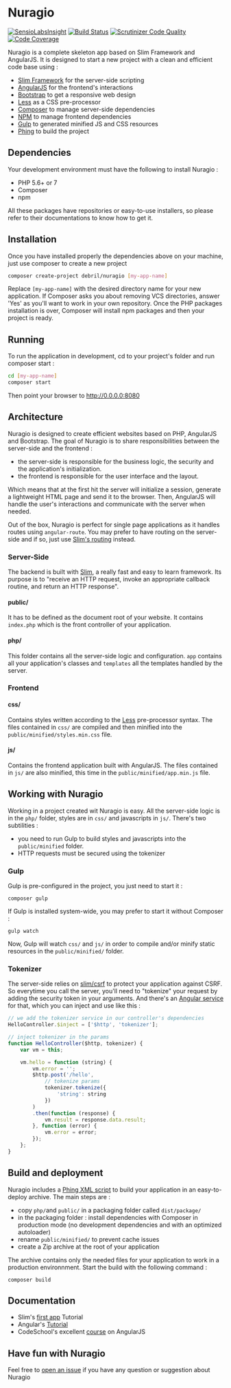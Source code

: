 # Nuragio

[![SensioLabsInsight](https://insight.sensiolabs.com/projects/482685e6-d5b5-4801-809e-4591743a1b96/small.png)](https://insight.sensiolabs.com/projects/482685e6-d5b5-4801-809e-4591743a1b96)
[![Build Status](https://travis-ci.org/alexdebril/nuragio.svg?branch=master)](https://travis-ci.org/alexdebril/nuragio)
[![Scrutinizer Code Quality](https://scrutinizer-ci.com/g/alexdebril/nuragio/badges/quality-score.png?b=master)](https://scrutinizer-ci.com/g/alexdebril/nuragio/?branch=master)
[![Code Coverage](https://scrutinizer-ci.com/g/alexdebril/nuragio/badges/coverage.png?b=master)](https://scrutinizer-ci.com/g/alexdebril/nuragio/?branch=master)

Nuragio is a complete skeleton app based on Slim Framework and AngularJS. It is designed to start a new project with a clean and efficient code base using : 

- [Slim Framework](http://www.slimframework.com) for the server-side scripting
- [AngularJS](https://angularjs.org) for the frontend's interactions
- [Bootstrap](http://getbootstrap.com) to get a responsive web design
- [Less](http://lesscss.org) as a CSS pre-processor
- [Composer](https://getcomposer.org) to manage server-side dependencies
- [NPM](http://npmjs.org) to manage frontend dependencies
- [Gulp](http://gulpjs.com) to generated minified JS and CSS resources
- [Phing](https://www.phing.info) to build the project

## Dependencies

Your development environment must have the following to install Nuragio : 

- PHP 5.6+ or 7
- Composer
- npm

All these packages have repositories or easy-to-use installers, so please refer to their documentations to know how to get it.

## Installation

Once you have installed properly the dependencies above on your machine, just use composer to create a new project

```bash
composer create-project debril/nuragio [my-app-name]
```

Replace `[my-app-name]` with the desired directory name for your new application. If Composer asks you about removing VCS directories, answer 'Yes' as you'll want to work in your own repository. Once the PHP packages installation is over, Composer will install npm packages and then your project is ready.

## Running

To run the application in development, cd to your project's folder and run composer start : 


```bash
cd [my-app-name]
composer start
```

Then point your browser to http://0.0.0.0:8080

## Architecture

Nuragio is designed to create efficient websites based on PHP, AngularJS and Bootstrap. The goal of Nuragio is to share responsibilities between the server-side and the frontend :

- the server-side is responsible for the business logic, the security and the application's initialization.
- the frontend is responsible for the user interface and the layout.

Which means that at the first hit the server will initialize a session, generate a lightweight HTML page and send it to the browser. Then, AngularJS will handle the user's interactions and communicate with the server when needed.

Out of the box, Nuragio is perfect for single page applications as it handles routes using `angular-route`. You may prefer to have routing on the server-side and if so, just use [Slim's routing](http://www.slimframework.com/docs/objects/router.html) instead.

### Server-Side

The backend is built with [Slim](http://www.slimframework.com/docs/), a really fast and easy to learn framework. Its purpose is to "receive an HTTP request, invoke an appropriate callback routine, and return an HTTP response".

#### public/

It has to be defined as the document root of your website. It contains `index.php` which is the front controller of your application.

#### php/

This folder contains all the server-side logic and configuration. `app` contains all your application's classes and `templates` all the templates handled by the server.

### Frontend

#### css/

Contains styles written according to the [Less](http://lesscss.org) pre-processor syntax. The files contained in `css/` are compiled and then minified into the `public/minified/styles.min.css` file.

#### js/

Contains the frontend application built with AngularJS. The files contained in `js/` are also minified, this time in the `public/minified/app.min.js` file.

## Working with Nuragio

Working in a project created wit Nuragio is easy. All the server-side logic is in the `php/` folder, styles are in `css/` and javascripts in `js/`. There's two subtilities : 

 - you need to run Gulp to build styles and javascripts into the `public/minified` folder.
 - HTTP requests must be secured using the tokenizer
 
### Gulp

Gulp is pre-configured in the project, you just need to start it : 

```shell
composer gulp
```

If Gulp is installed system-wide, you may prefer to start it without Composer : 

```shell
gulp watch
```

Now, Gulp will watch `css/` and `js/` in order to compile and/or minify static resources in the `public/minified/` folder.

### Tokenizer

The server-side relies on [slim/csrf](https://github.com/slimphp/Slim-Csrf) to protect your application against CSRF. So everytime you call the server, you'll need to "tokenize" your request by adding the security token in your arguments. And there's an [Angular service](https://github.com/alexdebril/nuragio/blob/master/js/app.js#L3) for that, which you can inject and use like this : 

```js
// we add the tokenizer service in our controller's dependencies
HelloController.$inject = ['$http', 'tokenizer'];

// inject tokenizer in the params
function HelloController($http, tokenizer) {
    var vm = this;

    vm.hello = function (string) {
        vm.error = '';
        $http.post('/hello',
            // tokenize params
            tokenizer.tokenize({
                'string': string
            })
        )
        .then(function (response) {
            vm.result = response.data.result;
        }, function (error) {
            vm.error = error;
        });
    };
}
```

## Build and deployment

Nuragio includes a [Phing XML script](https://github.com/alexdebril/nuragio/blob/master/build.xml) to build your application in an easy-to-deploy archive. The main steps are : 

 - copy `php/`and `public/` in a packaging folder called `dist/package/`
 - in the packaging folder : install dependencies with Composer in production mode (no development dependencies and with an optimized autoloader)
 - rename `public/minified/` to prevent cache issues
 - create a Zip archive at the root of your application
 
The archive contains only the needed files for your application to work in a production environnment. Start the build with the following command : 

```shell
composer build
```

## Documentation

 - Slim's [first app](http://www.slimframework.com/docs/tutorial/first-app.html) Tutorial
 - Angular's [Tutorial](https://docs.angularjs.org/tutorial)
 - CodeSchool's excellent [course](https://www.codeschool.com/courses/shaping-up-with-angular-js) on AngularJS

## Have fun with Nuragio

Feel free to [open an issue](https://github.com/alexdebril/nuragio/issues) if you have any question or suggestion about Nuragio
